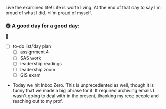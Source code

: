 
Live the examined life! Life is worth living. 
At the end of that day to say I'm proud of what I did. *I'm proud of myself.

### 🌞 A good day for a good day:
🌻
- [ ] to-do list/day plan
	- [ ] assignment 4
	- [ ] SAS work
	- [ ] leadership readings
	- [ ] leadership zoom
	- [ ] GIS exam

- Today we hit Inbox Zero. This is unprecedented as well, though it is funny that we made a big phrase for it. It required archiving emails I wasn't going to deal with in the present, thanking my recc people and reaching out to my prof.